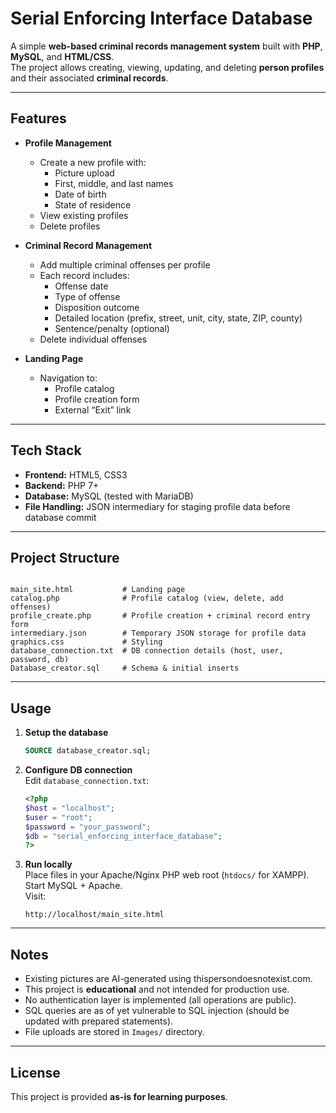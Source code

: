 # Serial Enforcing Interface Database

A simple **web-based criminal records management system** built with **PHP**, **MySQL**, and **HTML/CSS**.  
The project allows creating, viewing, updating, and deleting **person profiles** and their associated **criminal records**.

---

## Features

- **Profile Management**
  - Create a new profile with:
    - Picture upload
    - First, middle, and last names
    - Date of birth
    - State of residence
  - View existing profiles
  - Delete profiles

- **Criminal Record Management**
  - Add multiple criminal offenses per profile
  - Each record includes:
    - Offense date
    - Type of offense
    - Disposition outcome
    - Detailed location (prefix, street, unit, city, state, ZIP, county)
    - Sentence/penalty (optional)
  - Delete individual offenses

- **Landing Page**
  - Navigation to:
    - Profile catalog
    - Profile creation form
    - External “Exit” link

---

## Tech Stack

- **Frontend:** HTML5, CSS3  
- **Backend:** PHP 7+  
- **Database:** MySQL (tested with MariaDB)  
- **File Handling:** JSON intermediary for staging profile data before database commit  

---

## Project Structure

```

main_site.html           # Landing page
catalog.php              # Profile catalog (view, delete, add offenses)
profile_create.php       # Profile creation + criminal record entry form
intermediary.json        # Temporary JSON storage for profile data
graphics.css             # Styling
database_connection.txt  # DB connection details (host, user, password, db)
Database_creator.sql     # Schema & initial inserts
```

---

## Usage

1. **Setup the database**
   ```sql
   SOURCE database_creator.sql;
   ```

2. **Configure DB connection**  
   Edit `database_connection.txt`:
   ```php
   <?php
   $host = "localhost";
   $user = "root";
   $password = "your_password";
   $db = "serial_enforcing_interface_database";
   ?>
   ```

3. **Run locally**  
   Place files in your Apache/Nginx PHP web root (`htdocs/` for XAMPP).  
   Start MySQL + Apache.  
   Visit:
   ```
   http://localhost/main_site.html
   ```

---

## Notes
- Existing pictures are AI-generated using thispersondoesnotexist.com.
- This project is **educational** and not intended for production use.  
- No authentication layer is implemented (all operations are public).  
- SQL queries are as of yet vulnerable to SQL injection (should be updated with prepared statements).  
- File uploads are stored in `Images/` directory.

---

## License

This project is provided **as-is for learning purposes**.  

